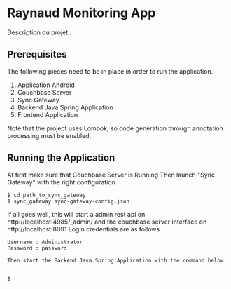 # Raynaud Monitoring App
Description du projet :




## Prerequisites
The following pieces need to be in place in order to run the application.

1. Application Android
2. Couchbase Server
3. Sync Gateway
4. Backend Java Spring Application
5. Frontend Application




Note that the project uses Lombok, so code generation through annotation processing must be enabled.

## Running the Application
At first make sure that Couchbase Server is Running
Then launch "Sync Gateway" with the right configuration

```
$ cd path_to_sync_gateway
$ sync_gateway sync-gateway-config.json
```

If all goes well, this will start a admin rest api on http://localhost:4985/_admin/
and the couchbase server interface on http://localhost:8091
Login credentials are as follows
```
Username : Administrator
Password : password

Then start the Backend Java Spring Application with the command below 
```

```

$